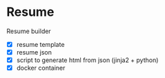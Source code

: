 # Resume

Resume builder

- [x] resume template
- [x] resume json
- [x] script to generate html from json (jinja2 + python)
- [x] docker container

